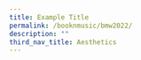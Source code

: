 ```yaml
---
title: Example Title
permalink: /booknmusic/bmw2022/
description: ""
third_nav_title: Aesthetics
---
```


